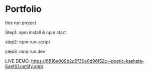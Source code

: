 # Portfolio
this run project 

Step1: npm install & npm start

step2: npm run-script

step3: nmp run dev

LIVE DEMO:
https://6516e009b2d0f30e8d96f52c--poetic-kashata-6aef61.netlify.app/
